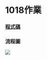 # **1018作業**
### [程式碼](https://nbviewer.jupyter.org/github/tzuchyi/class_exercise/blob/master/1018hw/QuickSort.ipynb)

### 流程圖
![](/image/quicksort_chart.png)
